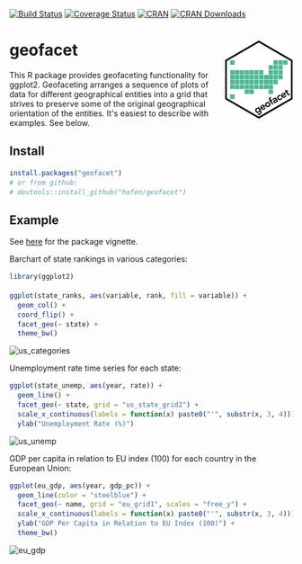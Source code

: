 [![Build Status](https://travis-ci.org/hafen/geofacet.svg?branch=master)](https://travis-ci.org/hafen/geofacet)
[![Coverage Status](https://img.shields.io/codecov/c/github/hafen/geofacet/master.svg)](https://codecov.io/github/hafen/geofacet?branch=master)
[![CRAN](http://www.r-pkg.org/badges/version/geofacet)](https://CRAN.R-project.org/package=geofacet)
[![CRAN Downloads](http://cranlogs.r-pkg.org/badges/geofacet)](https://CRAN.R-project.org/package=geofacet)

# geofacet <img src="man/figures/logo.png" align="right" alt="" width="120" />

This R package provides geofaceting functionality for ggplot2. Geofaceting arranges a sequence of plots of data for different geographical entities into a grid that strives to preserve some of the original geographical orientation of the entities. It's easiest to describe with examples. See below.

## Install

```r
install.packages("geofacet")
# or from github:
# devtools::install_github("hafen/geofacet")
```

## Example

See [here](https://hafen.github.io/geofacet/) for the package vignette.

Barchart of state rankings in various categories:

```r
library(ggplot2)

ggplot(state_ranks, aes(variable, rank, fill = variable)) +
  geom_col() +
  coord_flip() +
  facet_geo(~ state) +
  theme_bw()
```

![us_categories](https://cloud.githubusercontent.com/assets/1275592/26282369/611ab89e-3dc5-11e7-86eb-65685cc2948b.png)

Unemployment rate time series for each state:

```r
ggplot(state_unemp, aes(year, rate)) +
  geom_line() +
  facet_geo(~ state, grid = "us_state_grid2") +
  scale_x_continuous(labels = function(x) paste0("'", substr(x, 3, 4))) +
  ylab("Unemployment Rate (%)")
```

![us_unemp](https://cloud.githubusercontent.com/assets/1275592/26282368/6118d06a-3dc5-11e7-96b4-6a511800b6d3.png)

GDP per capita in relation to EU index (100) for each country in the European Union:

```r
ggplot(eu_gdp, aes(year, gdp_pc)) +
  geom_line(color = "steelblue") +
  facet_geo(~ name, grid = "eu_grid1", scales = "free_y") +
  scale_x_continuous(labels = function(x) paste0("'", substr(x, 3, 4))) +
  ylab("GDP Per Capita in Relation to EU Index (100)") +
  theme_bw()
```

![eu_gdp](https://cloud.githubusercontent.com/assets/1275592/26342901/ba4e83a2-3f4e-11e7-9a1f-9cec09e31682.png)
